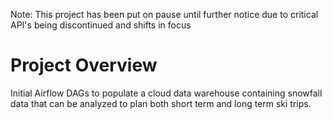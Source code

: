 Note: This project has been put on pause until further notice due to critical API's being discontinued and shifts in focus

# Project Overview
Initial Airflow DAGs to populate a cloud data warehouse containing snowfall data that can be analyzed to plan both short term and long term ski trips.
